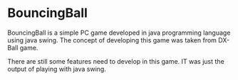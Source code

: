 # BouncingBall
BouncingBall is a simple PC game developed in java programming language using java swing. The concept of developing this game was taken from DX-Ball game. 

There are still some features need to develop in this game. IT was just the output of playing with java swing. 
